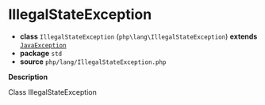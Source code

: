 # IllegalStateException

- **class** `IllegalStateException` (`php\lang\IllegalStateException`) **extends** [`JavaException`](https://github.com/jphp-compiler/jphp/blob/master/jphp-runtime/api-docs/classes/php/lang/JavaException.md)
- **package** `std`
- **source** `php/lang/IllegalStateException.php`

**Description**

Class IllegalStateException